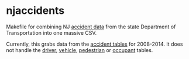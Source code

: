 # njaccidents
Makefile for combining NJ [accident data](http://www.state.nj.us/transportation/refdata/accident/) from the state Department of Transportation into one massive CSV.

Currently, this grabs data from the [accident tables](http://www.state.nj.us/transportation/refdata/accident/master.shtm) for 2008-2014. It does not handle the [driver](http://www.state.nj.us/transportation/refdata/accident/drivers.shtm), [vehicle](http://www.state.nj.us/transportation/refdata/accident/vehicles.shtm), [pedestrian](http://www.state.nj.us/transportation/refdata/accident/pedestrians.shtm) or [occupant](http://www.state.nj.us/transportation/refdata/accident/occupants.shtm) tables.
